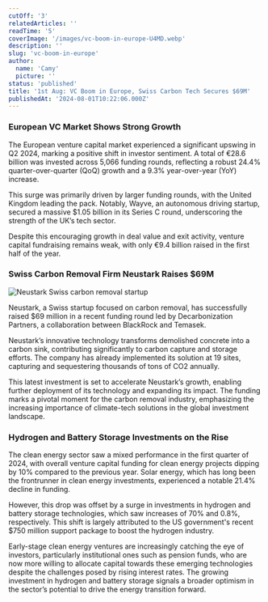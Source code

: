 ```yaml
---
cutOff: '3'
relatedArticles: ''
readTime: '5'
coverImage: '/images/vc-boom-in-europe-U4MD.webp'
description: ''
slug: 'vc-boom-in-europe'
author:
  name: 'Camy'
  picture: ''
status: 'published'
title: '1st Aug: VC Boom in Europe, Swiss Carbon Tech Secures $69M'
publishedAt: '2024-08-01T10:22:06.000Z'
---
```


### European VC Market Shows Strong Growth

The European venture capital market experienced a significant upswing in Q2 2024, marking a positive shift in investor sentiment. A total of €28.6 billion was invested across 5,066 funding rounds, reflecting a robust 24.4% quarter-over-quarter (QoQ) growth and a 9.3% year-over-year (YoY) increase.

This surge was primarily driven by larger funding rounds, with the United Kingdom leading the pack. Notably, Wayve, an autonomous driving startup, secured a massive $1.05 billion in its Series C round, underscoring the strength of the UK’s tech sector.

Despite this encouraging growth in deal value and exit activity, venture capital fundraising remains weak, with only €9.4 billion raised in the first half of the year.

### Swiss Carbon Removal Firm Neustark Raises $69M

![Neustark Swiss carbon removal startup](/images/vc-boom-in-europe-czMD.webp)

Neustark, a Swiss startup focused on carbon removal, has successfully raised $69 million in a recent funding round led by Decarbonization Partners, a collaboration between BlackRock and Temasek.

Neustark’s innovative technology transforms demolished concrete into a carbon sink, contributing significantly to carbon capture and storage efforts. The company has already implemented its solution at 19 sites, capturing and sequestering thousands of tons of CO2 annually.

This latest investment is set to accelerate Neustark’s growth, enabling further deployment of its technology and expanding its impact. The funding marks a pivotal moment for the carbon removal industry, emphasizing the increasing importance of climate-tech solutions in the global investment landscape.

### Hydrogen and Battery Storage Investments on the Rise

The clean energy sector saw a mixed performance in the first quarter of 2024, with overall venture capital funding for clean energy projects dipping by 10% compared to the previous year. Solar energy, which has long been the frontrunner in clean energy investments, experienced a notable 21.4% decline in funding.

However, this drop was offset by a surge in investments in hydrogen and battery storage technologies, which saw increases of 70% and 0.8%, respectively. This shift is largely attributed to the US government's recent $750 million support package to boost the hydrogen industry.

Early-stage clean energy ventures are increasingly catching the eye of investors, particularly institutional ones such as pension funds, who are now more willing to allocate capital towards these emerging technologies despite the challenges posed by rising interest rates. The growing investment in hydrogen and battery storage signals a broader optimism in the sector’s potential to drive the energy transition forward.